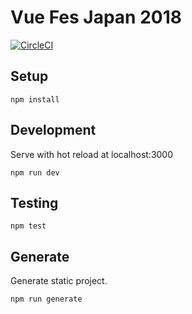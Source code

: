 Vue Fes Japan 2018
==================

[![CircleCI](https://circleci.com/gh/kazupon/vuefes-2018/tree/master.svg?style=svg&circle-token=b8870106eee9ce82c717583cf27116263b7831f6)](https://circleci.com/gh/kazupon/vuefes-2018/tree/master)

## Setup

```
npm install
```

## Development

Serve with hot reload at localhost:3000

```
npm run dev
```

## Testing

```
npm test
```

## Generate

Generate static project.

```
npm run generate
```
